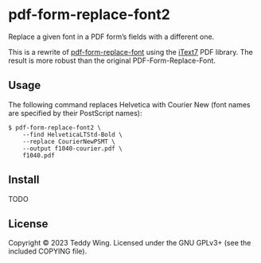 pdf-form-replace-font2
======================

Replace a given font in a PDF form’s fields with a different one.

This is a rewrite of [pdf-form-replace-font] using the [iText7] PDF library. The
result is more robust than the original PDF-Form-Replace-Font.


## Usage
The following command replaces Helvetica with Courier New (font names are
specified by their PostScript names):

	$ pdf-form-replace-font2 \
		--find HelveticaLTStd-Bold \
		--replace CourierNewPSMT \
		--output f1040-courier.pdf \
		f1040.pdf


## Install
TODO


## License
Copyright © 2023 Teddy Wing. Licensed under the GNU GPLv3+ (see the included
COPYING file).


[pdf-form-replace-font]: https://github.com/teddywing/pdf-form-replace-font/
[iText7]: https://itextpdf.com/
